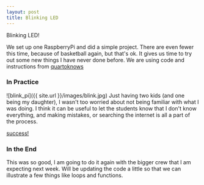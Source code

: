 ```yaml
---
layout: post
title: Blinking LED
---
```


Blinking LED!

We set up one RaspberryPi and did a simple project. There are even fewer this time, because of basketball again, but that's ok. It gives us time to try out some new things I have never done before.  We are using code and instructions from [quartoknows](https://www.quartoknows.com/page/raspberry-pi-blinking-led)

### In Practice

![blink_pi]({{ site.url }}/images/blink.jpg)
Just having two kids (and one being my daughter), I wasn't too worried about not being familiar with what I was doing. I think it can be useful to let the students know that I don't know everything, and making mistakes, or searching the internet is all a part of the process.

[success!](https://photos.app.goo.gl/JP18qwhZDEWb1jt03)

### In the End

This was so good, I am going to do it again with the bigger crew that I am expecting next week. Will be updating the code a little so that we can illustrate a few things like loops and functions.
